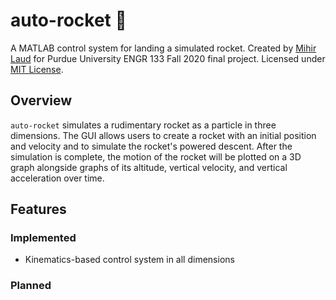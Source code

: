 # auto-rocket :rocket:

A MATLAB control system for landing a simulated rocket. Created by [Mihir Laud](https://github.com/mihirlaud) for Purdue University ENGR 133 Fall 2020 final project. Licensed under [MIT License](https://mit-license.org/).

## Overview

```auto-rocket``` simulates a rudimentary rocket as a particle in three dimensions. The GUI allows users to create a rocket with an initial position and velocity and to simulate the rocket\'s powered descent. After the simulation is complete, the motion of the rocket will be plotted on a 3D graph alongside graphs of its altitude, vertical velocity, and vertical acceleration over time.

## Features

### Implemented
* Kinematics-based control system in all dimensions

### Planned